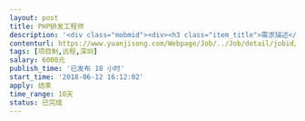 ```yaml
---                
layout: post       
title: PHP研发工程师           
description: '<div class="mobmid"><div><h3 class="item_title">需求描述</h3><p>一.需求描述<br/>类型：人才共享平台网站升级优化，<br/>页面：网站外观，注册会员，信息发布，网站财务充值等，具体的优化事项会发给您<br/> <br/>人才需求：<br/>3年以上网站开发工作经验，精通PHP语言，Web，精通各种前端技术，对网站开发以及升级优化有着深入的了解。<br/> <br/>合作方式：<br/>开发方式：远程开发<br/>开发周期4-10天</p></div><!--info end--></div>'     
contenturl: https://www.yuanjisong.com/Webpage/Job/../Job/detail/jobid/101565      
tags: [项目制,远程,深圳]            
salary: 6000元          
publish_time: '已发布 18 小时'         
start_time: '2018-06-12 16:12:02'           
apply: 结束                   
time_range: 10天              
status: 已完成                  
---                 
```

